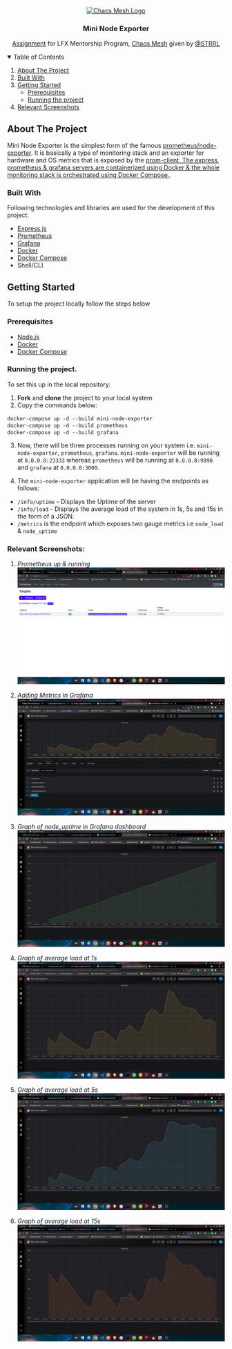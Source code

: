 <p align="center">
  <a href="https://chaos-mesh.org/">
    <img src="https://chaos-mesh.org/img/logos/logo-mini.svg" alt="Chaos Mesh Logo" width="131" height="54">
  </a>

  <h3 align="center">Mini Node Exporter</h3>

  <p align="center">
    <a href="https://github.com/STRRL/mini-node-exporter">Assignment</a> for LFX Mentorship Program, <a href="https://chaos-mesh.org/">Chaos Mesh</a> given by <a href="https://github.com/STRRL">@STRRL</a>
  </p>
</p>

<!-- TABLE OF CONTENTS -->
<details open="open">
  <summary>Table of Contents</summary>
  <ol>
    <li>
      <a href="#about-the-project">About The Project</a>
      <ul>
      </ul>
        <li><a href="#built-with">Built With</a></li>
    </li>
    <li>
      <a href="#getting-started">Getting Started</a>
      <ul>
        <li><a href="#prerequisites">Prerequisites</a></li>
        <li><a href="#running-the-project">Running the project</a></li>
      </ul>
    </li>
    <li><a href="#screenshots">Relevant Screenshots</a></li>
  </ol>
</details>

## About The Project

Mini Node Exporter is the simplest form of the famous <a href="https://github.com/prometheus/node-exporter">prometheus/node-exporter</a>. It is basically a type of monitoring stack and an exporter for hardware and OS metrics that is exposed by the <a href="https://github.com/siimon/prom-client">prom-client. The express, prometheus & grafana servers are containerized using Docker & the whole monitoring stack is orchestrated using Docker Compose.</a>.

### Built With

Following technologies and libraries are used for the development of this
project.

- [Express.js](https://expressjs.com/)
- [Prometheus](https://prometheus.io/)
- [Grafana](https://grafana.com/)
- [Docker](https://www.docker.com/)
- [Docker Compose](https://docs.docker.com/compose/)
- Shell/CLI

<!-- GETTING STARTED -->

## Getting Started

To setup the project locally follow the steps below

### Prerequisites

- [Node.js](https://nodejs.org/en/download/)
- [Docker](https://docs.docker.com/get-docker/)
- [Docker Compose](https://docs.docker.com/compose/install/)

### Running the project.

To set this up in the local repository:

1. **Fork** and **clone** the project to your local system
2. Copy the commands below:

```
docker-compose up -d --build mini-node-exporter
docker-compose up -d --build prometheus
docker-compose up -d --build grafana
```

3. Now, there will be three processes running on your system i.e. `mini-node-exporter`, `prometheus`, `grafana`. `mini-node-exporter` will be running at `0.0.0.0:23333` whereas `prometheus` will be running at `0.0.0.0:9090` and `grafana` at `0.0.0.0:3000`.

4. The `mini-node-exporter` application will be having the endpoints as follows:

- `/info/uptime` - Displays the Uptime of the server
- `/info/load` - Displays the average load of the system in 1s, 5s and 15s in the form of a JSON.
- `/metrics` is the endpoint which exposes two gauge metrics i.e `node_load` & `node_uptime`

### Relevant Screenshots:

1. _Prometheus up & running_
   <img src="images/prom.png" alt="Prometheus Config" />

2. _Adding Metrics In Grafana_
   <img src="images/grafana-edit.png" alt="Adding Metrics In Grafana" />

3. _Graph of node_uptime in Grafana dashboard_
   <img src="images/grafana-1.png" alt="Grafana Dashboard" />

4. _Graph of average load at 1s_
   <img src="images/grafana-2.png" alt="Grafana Dashboard" />

5. _Graph of average load at 5s_
   <img src="images/grafana-3.png" alt="Grafana Dashboard" />

6. _Graph of average load at 15s_
   <img src="images/grafana-4.png" alt="Grafana Dashboard" />
